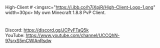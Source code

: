 High-Client # <imgsrc="https://i.ibb.co/h7jXpjR/High-Client-Logo-1.png" width=30px>
My own Minecraft 1.8.8 PvP Client.
#
Discord: https://discord.gg/JCPyFTaQ5k
<br>
YouTube: https://www.youtube.com/channel/UCCQhN-97srxS5mCWlAnRsdw
